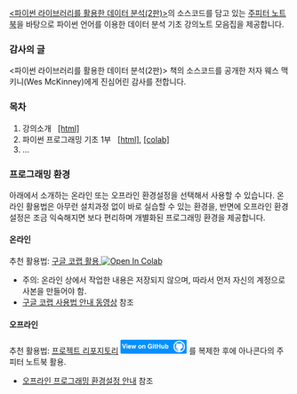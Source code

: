 [&lt;파이썬 라이브러리를 활용한 데이터 분석(2판)&gt;](https://m.hanbit.co.kr/store/books/book_view.html?p_code=B6417848794#)의
소스코드를 담고 있는 [주피터 노트북](https://github.com/wesm/pydata-book)을 
바탕으로 파이썬 언어를 이용한 데이터 분석 기초 강의노트 모음집을 제공합니다.

### 감사의 글

&lt;파이썬 라이브러리를 활용한 데이터 분석(2판)&gt; 책의 소스코드를 
공개한 저자 웨스 맥키니(Wes McKinney)에게 진심어린 감사를 전합니다.

### 목차

1. 강의소개 &nbsp;
    [[html]](./notebooks/pydata01-intro.html)
1. 파이썬 프로그래밍 기초 1부 &nbsp;
    [[html]](./notebooks/pydata02-python-basics-1.html),
    [[colab]](https://colab.research.google.com/github/codingalzi/python-data-analysis/blob/master/notebooks/pydata02-python-basics-1.ipynb)
1. ...

### 프로그래밍 환경

아래에서 소개하는 온라인 또는 오프라인 환경설정을 선택해서 사용할 수 있습니다. 
온라인 활용법은 아무런 설치과정 없이 바로 실습할 수 있는 환경을,
반면에 오프라인 환경설정은 조금 익숙해지면 보다 편리하며 개별화된 프로그래밍 환경을 제공합니다. 

#### 온라인

추천 활용법: [구글 코랩 활용 ](https://colab.research.google.com/github/codingalzi/python-data-analysis/blob/master/)
<a href="https://colab.research.google.com/github/codingalzi/python-data-analysis/blob/master/"><img src="https://colab.research.google.com/assets/colab-badge.svg" alt="Open In Colab"/></a>

* 주의: 온라인 상에서 작업한 내용은 저장되지 않으며, 따라서 먼저 자신의 계정으로 사본을 만들어야 함.
* [구글 코랩 사용법 안내 동영상](https://www.youtube.com/watch?v=Jb_n90gHdP0) 참조

#### 오프라인

추천 활용법: [프로젝트 리포지토리](https://github.com/codingalzi/python-data-analysis)
[<img src="view-on-github.png" alt="View On GitHub" style="height:25px;"/>](https://github.com/codingalzi/python-data-analysis) 를 
복제한 후에 아나콘다의 주피터 노트북 활용.

* [오프라인 프로그래밍 환경설정 안내](./INSTALL.md) 참조
